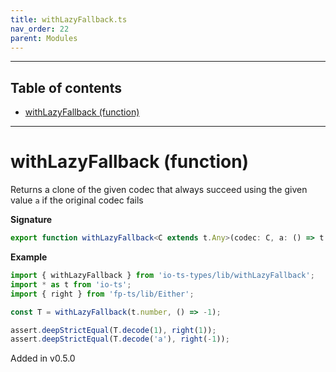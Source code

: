 ```yaml
---
title: withLazyFallback.ts
nav_order: 22
parent: Modules
---
```


---

<h2 class="text-delta">Table of contents</h2>

- [withLazyFallback (function)](#withlazyfallback-function)

---

# withLazyFallback (function)

Returns a clone of the given codec that always succeed using the given value `a` if the original codec fails

**Signature**

```ts
export function withLazyFallback<C extends t.Any>(codec: C, a: () => t.TypeOf<C>, name = `withLazyFallback(${codec.name})`): C { ... }
```

**Example**

```ts
import { withLazyFallback } from 'io-ts-types/lib/withLazyFallback';
import * as t from 'io-ts';
import { right } from 'fp-ts/lib/Either';

const T = withLazyFallback(t.number, () => -1);

assert.deepStrictEqual(T.decode(1), right(1));
assert.deepStrictEqual(T.decode('a'), right(-1));
```

Added in v0.5.0
